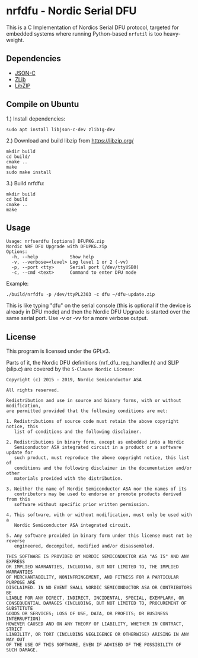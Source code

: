 # nrfdfu - Nordic Serial DFU #

This is a C Implementation of Nordics Serial DFU protocol, targeted for embedded systems where running Python-based `nrfutil` is too heavy-weight.


## Dependencies ##

  * [JSON-C](https://github.com/json-c/json-c)
  * [ZLib](https://zlib.net/)
  * [LibZIP](https://libzip.org/)


## Compile on Ubuntu ##

1.) Install dependencies:

    sudo apt install libjson-c-dev zlib1g-dev

2.) Download and build libzip from https://libzip.org/

    mkdir build
    cd build/
    cmake ..
    make
    sudo make install

3.) Build nrfdfu:

    mkdir build
    cd build
    cmake ..
    make


## Usage ##
```
Usage: nrfserdfu [options] DFUPKG.zip
Nordic NRF DFU Upgrade with DFUPKG.zip
Options:
  -h, --help            Show help
  -v, --verbose=<level> Log level 1 or 2 (-vv)
  -p, --port <tty>      Serial port (/dev/ttyUSB0)
  -c, --cmd <text>      Command to enter DFU mode
 ```
 
Example:

    ./build/nrfdfu -p /dev/ttyPL2303 -c dfu ~/dfu-update.zip

This is like typing "dfu" on the serial console (this is optional if the device is already in DFU mode) and then the Nordic DFU Upgrade is started over the same serial port. Use -v or -vv for a more verbose output.


## License ##

This program is licensed under the GPLv3.

Parts of it, the Nordic DFU definitions (nrf_dfu_req_handler.h) and SLIP (slip.c) are covered by the `5-Clause Nordic License`:

```
Copyright (c) 2015 - 2019, Nordic Semiconductor ASA

All rights reserved.

Redistribution and use in source and binary forms, with or without modification,
are permitted provided that the following conditions are met:

1. Redistributions of source code must retain the above copyright notice, this
   list of conditions and the following disclaimer.

2. Redistributions in binary form, except as embedded into a Nordic
   Semiconductor ASA integrated circuit in a product or a software update for
   such product, must reproduce the above copyright notice, this list of
   conditions and the following disclaimer in the documentation and/or other
   materials provided with the distribution.

3. Neither the name of Nordic Semiconductor ASA nor the names of its
   contributors may be used to endorse or promote products derived from this
   software without specific prior written permission.

4. This software, with or without modification, must only be used with a
   Nordic Semiconductor ASA integrated circuit.

5. Any software provided in binary form under this license must not be reverse
   engineered, decompiled, modified and/or disassembled.

THIS SOFTWARE IS PROVIDED BY NORDIC SEMICONDUCTOR ASA "AS IS" AND ANY EXPRESS
OR IMPLIED WARRANTIES, INCLUDING, BUT NOT LIMITED TO, THE IMPLIED WARRANTIES
OF MERCHANTABILITY, NONINFRINGEMENT, AND FITNESS FOR A PARTICULAR PURPOSE ARE
DISCLAIMED. IN NO EVENT SHALL NORDIC SEMICONDUCTOR ASA OR CONTRIBUTORS BE
LIABLE FOR ANY DIRECT, INDIRECT, INCIDENTAL, SPECIAL, EXEMPLARY, OR
CONSEQUENTIAL DAMAGES (INCLUDING, BUT NOT LIMITED TO, PROCUREMENT OF SUBSTITUTE
GOODS OR SERVICES; LOSS OF USE, DATA, OR PROFITS; OR BUSINESS INTERRUPTION)
HOWEVER CAUSED AND ON ANY THEORY OF LIABILITY, WHETHER IN CONTRACT, STRICT
LIABILITY, OR TORT (INCLUDING NEGLIGENCE OR OTHERWISE) ARISING IN ANY WAY OUT
OF THE USE OF THIS SOFTWARE, EVEN IF ADVISED OF THE POSSIBILITY OF SUCH DAMAGE.
```
